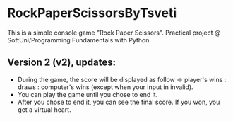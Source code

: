 # RockPaperScissorsByTsveti
This is a simple console game "Rock Paper Scissors". Practical project @ SoftUni/Programming Fundamentals with Python.

## Version 2 (v2), updates:
 - During the game, the score will be displayed as follow -> player's wins : draws : computer's wins (except when your input in invalid).
 - You can play the game until you chose to end it.
 - After you chose to end it, you can see the final score. If you won, you get a virtual heart.
